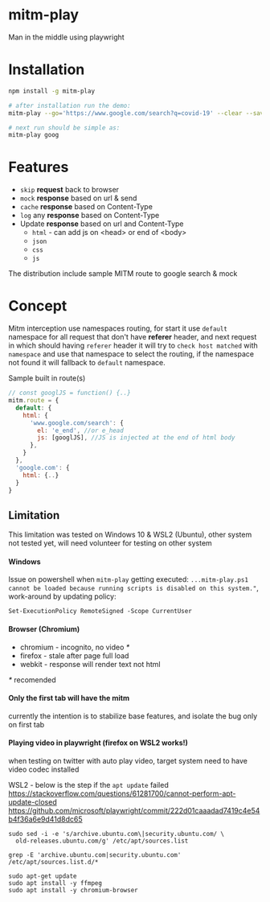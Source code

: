 # mitm-play
Man in the middle using playwright

# Installation
```bash
npm install -g mitm-play
```
```bash
# after installation run the demo:
mitm-play --go='https://www.google.com/search?q=covid-19' --clear --save=goog

# next run should be simple as:
mitm-play goog
```

# Features
* `skip` __request__ back to browser   
* `mock` __response__ based on url & send
* `cache` __response__ based on Content-Type
* `log` any __response__ based on Content-Type
* Update __response__ based on url and Content-Type
  * `html` - can add js on &lt;head&gt; or end of &lt;body&gt;
  * `json`
  * `css`
  * `js`

The distribution include sample MITM route to google search & mock 

# Concept
Mitm interception use namespaces routing, for start it use `default` namespace for all request that don't have **referer** header, and next request in which should having `referer` header it will try to `check host matched` with `namespace` and use that namespace to select the routing, if the namespace not found it will fallback to `default` namespace. 

Sample built in route(s)
```js
// const googlJS = function() {..}
mitm.route = {
  default: {
    html: {
      'www.google.com/search': {
        el: 'e_end', //or e_head
        js: [googlJS], //JS is injected at the end of html body
      },
    }
  },
  'google.com': {
    html: {..}
  }
}
```

## Limitation
This limitation was tested on Windows 10 & WSL2 (Ubuntu), other system not tested yet, will need volunteer for testing on other system

#### Windows
Issue on powershell when `mitm-play` getting executed: `...mitm-play.ps1 cannot be loaded because running scripts is disabled on this system."`, work-around by updating policy:
```
Set-ExecutionPolicy RemoteSigned -Scope CurrentUser
```

#### Browser (Chromium)
- chromium - incognito, no video _*_
- firefox - stale after page full load
- webkit - response will render text not html

_*_ recomended

#### Only the first tab will have the mitm
currently the intention is to stabilize base features, and isolate the bug only on first tab

#### Playing video in playwright (firefox on WSL2 works!)
when testing on twitter with auto play video, target system need to have video codec installed 

WSL2 - below is the step if the `apt update` failed <br> 
https://stackoverflow.com/questions/61281700/cannot-perform-apt-update-closed
https://github.com/microsoft/playwright/commit/222d01caaadad7419c4e54b4f36a6e9d41d8dc65
```
sudo sed -i -e 's/archive.ubuntu.com\|security.ubuntu.com/ \
  old-releases.ubuntu.com/g' /etc/apt/sources.list

grep -E 'archive.ubuntu.com|security.ubuntu.com' /etc/apt/sources.list.d/*

sudo apt-get update
sudo apt install -y ffmpeg
sudo apt install -y chromium-browser
```
